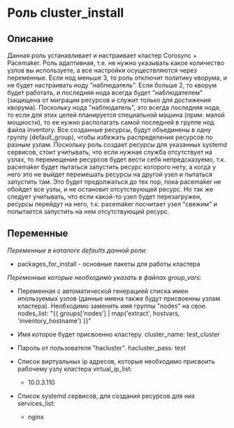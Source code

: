 # Роль cluster_install

## Описание

Данная роль устанавливает и настраивает кластер Corosync + Pacemaker.
Роль адаптивная, т.е. не нужно указывать какое количество узлов вы используете, а все настройки осуществляются через переменные.
Если нод меньше 3, то роль отключит политику кворума, и не будет настраивать ноду "наблюдатель". Если больше 2, то кворум будет работать, и последняя нода всегда будет "наблюдателем" (защищена от миграции ресурсов и служит только для достижения кворума). Поскольку нода "наблюдатель", это всегда последняя нода, то если для этих целей планируется специальной машина (прим. малой мощности), то ее нужно располагать самой последней в группе нод файла inventory.
Все созданные ресурсы, будут объединены в одну группу (default_group), чтобы избежать распределения ресурсов по разным узлам.
Поскольку роль создает ресурсы для указанных systemd сервисов, стоит учитывать, что если нужная служба отсутствует на узлах, то перемещение ресурсов будет вести себя непредсказуемо, т.к. pacemaker будет пытаться запустить ресурс которого нету, а когда у него это не выйдет перемешать ресурсы на другой узел и пытаться запустить там. Это будет продолжаться до тех пор, пока pacemaker не обойдет все узлы, и не остановит отсутствующей ресурс. Но так же следует учитывать, что если какой-то узел будет перезагружен, ресурсы перейдут на него, т.к. pacemaker посчитает узел "свежим" и попытается запустить на нем отсутствующий ресурс.

## Переменные

*Переменные в каталоге defaults данной роли:*

- packages_for_install - основные пакеты для работы кластера

*Переменные которые необходимо указать в файлах group_vars:*

- Переменная с автоматической генерацией списка имен ипользуемых узлов (данные имена также будут присвоенны узлам кластера). Необходимо заменить имя группы "nodes" на свое.
nodes_list: "{{ groups['nodes'] | map('extract', hostvars, 'inventory_hostname') }}"

- Имя которое будет присвоенно кластеру.
cluster_name: test_cluster

- Пароль от пользователя "hacluster".
hacluster_pass: test

- Список виртуальных ip адресов, которые необходимо присвоить рабочему узлу кластера
virtual_ip_list:
  - 10.0.3.110

- Список systemd сервисов, для создания ресурсов для них
services_list:
  - nginx
